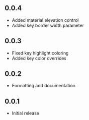 ## 0.0.4

* Added material elevation control
* Added key border width parameter

## 0.0.3

* Fixed key highlight coloring
* Added key color overrides

## 0.0.2

* Formatting and documentation.

## 0.0.1

* Initial release
